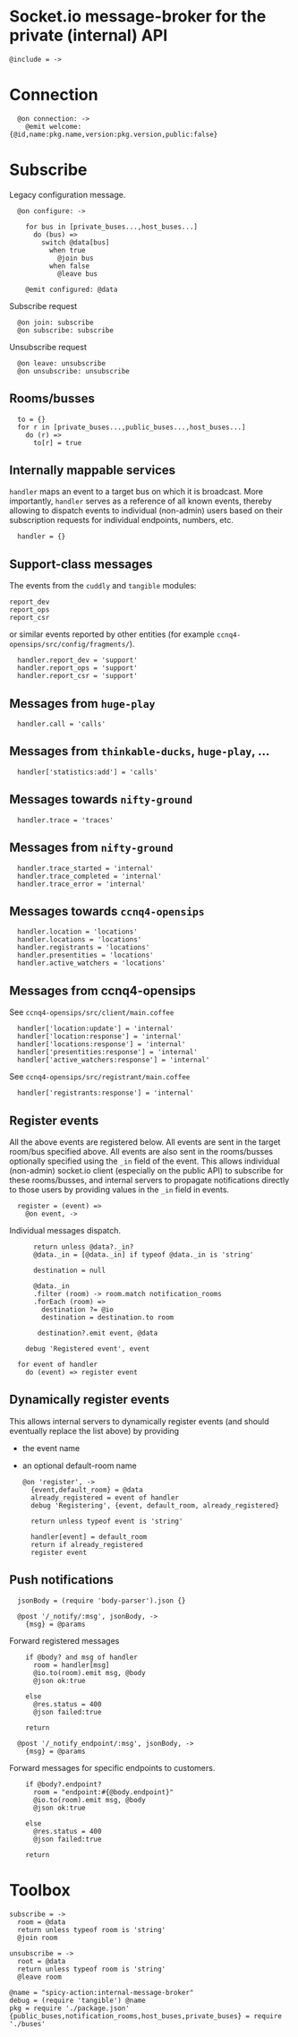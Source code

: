 Socket.io message-broker for the private (internal) API
=======================================================

    @include = ->

Connection
==========

      @on connection: ->
        @emit welcome: {@id,name:pkg.name,version:pkg.version,public:false}

Subscribe
=========

Legacy configuration message.

      @on configure: ->

        for bus in [private_buses...,host_buses...]
          do (bus) =>
            switch @data[bus]
              when true
                @join bus
              when false
                @leave bus

        @emit configured: @data

Subscribe request

      @on join: subscribe
      @on subscribe: subscribe

Unsubscribe request

      @on leave: unsubscribe
      @on unsubscribe: unsubscribe

Rooms/busses
------------

      to = {}
      for r in [private_buses...,public_buses...,host_buses...]
        do (r) =>
          to[r] = true

Internally mappable services
----------------------------

`handler` maps an event to a target bus on which it is broadcast.
More importantly, `handler` serves as a reference of all known events, thereby allowing to dispatch events to individual (non-admin) users based on their subscription requests for individual endpoints, numbers, etc.

      handler = {}

Support-class messages
----------------------

The events from the `cuddly` and `tangible` modules:
```
report_dev
report_ops
report_csr
```
or similar events reported by other entities (for example `ccnq4-opensips/src/config/fragments/`).

      handler.report_dev = 'support'
      handler.report_ops = 'support'
      handler.report_csr = 'support'

Messages from `huge-play`
-------------------------

      handler.call = 'calls'

Messages from `thinkable-ducks`, `huge-play`, …
-----------------------------------------------

      handler['statistics:add'] = 'calls'

Messages towards `nifty-ground`
-------------------------------

      handler.trace = 'traces'

Messages from `nifty-ground`
----------------------------

      handler.trace_started = 'internal'
      handler.trace_completed = 'internal'
      handler.trace_error = 'internal'

Messages towards `ccnq4-opensips`
---------------------------------

      handler.location = 'locations'
      handler.locations = 'locations'
      handler.registrants = 'locations'
      handler.presentities = 'locations'
      handler.active_watchers = 'locations'

Messages from ccnq4-opensips
----------------------------

See `ccnq4-opensips/src/client/main.coffee`

      handler['location:update'] = 'internal'
      handler['location:response'] = 'internal'
      handler['locations:response'] = 'internal'
      handler['presentities:response'] = 'internal'
      handler['active_watchers:response'] = 'internal'

See `ccnq4-opensips/src/registrant/main.coffee`

      handler['registrants:response'] = 'internal'

Register events
---------------

All the above events are registered below.
All events are sent in the target room/bus specified above.
All events are also sent in the rooms/busses optionally specified using the `_in` field of the event. This allows individual (non-admin) socket.io client (especially on the public API) to subscribe for these rooms/busses, and internal servers to propagate notifications directly to those users by providing values in the `_in` field in events.

      register = (event) =>
        @on event, ->

Individual messages dispatch.

          return unless @data?._in?
          @data._in = [@data._in] if typeof @data._in is 'string'

          destination = null

          @data._in
          .filter (room) -> room.match notification_rooms
          .forEach (room) =>
            destination ?= @io
            destination = destination.to room

           destination?.emit event, @data

        debug 'Registered event', event

      for event of handler
        do (event) => register event

Dynamically register events
---------------------------

This allows internal servers to dynamically register events (and should eventually replace the list above) by providing
- the event name
- an optional default-room name

      @on 'register', ->
        {event,default_room} = @data
        already_registered = event of handler
        debug 'Registering', {event, default_room, already_registered}

        return unless typeof event is 'string'

        handler[event] = default_room
        return if already_registered
        register event

Push notifications
------------------

      jsonBody = (require 'body-parser').json {}

      @post '/_notify/:msg', jsonBody, ->
        {msg} = @params

Forward registered messages

        if @body? and msg of handler
          room = handler[msg]
          @io.to(room).emit msg, @body
          @json ok:true

        else
          @res.status = 400
          @json failed:true

        return

      @post '/_notify_endpoint/:msg', jsonBody, ->
        {msg} = @params

Forward messages for specific endpoints to customers.

        if @body?.endpoint?
          room = "endpoint:#{@body.endpoint}"
          @io.to(room).emit msg, @body
          @json ok:true

        else
          @res.status = 400
          @json failed:true

        return

Toolbox
=======

    subscribe = ->
      room = @data
      return unless typeof room is 'string'
      @join room

    unsubscribe = ->
      root = @data
      return unless typeof room is 'string'
      @leave room

    @name = "spicy-action:internal-message-broker"
    debug = (require 'tangible') @name
    pkg = require './package.json'
    {public_buses,notification_rooms,host_buses,private_buses} = require './buses'
